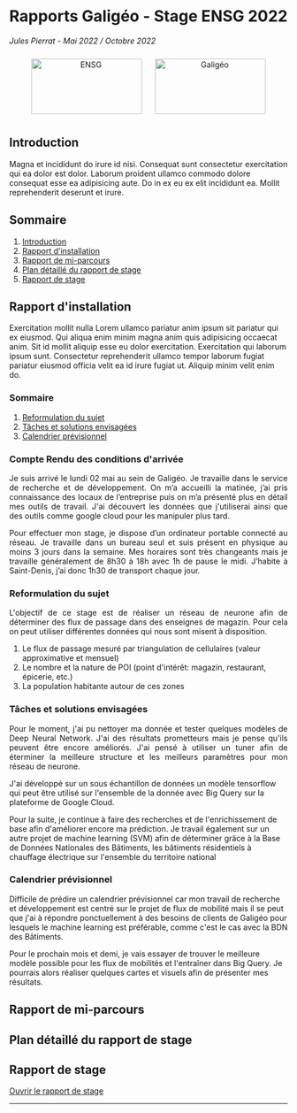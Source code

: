 # Rapports Galigéo - Stage ENSG 2022
*Jules Pierrat - Mai 2022 / Octobre 2022*

<p align="center">
    <img src="https://www.ensg.eu/-MEP0-/apv/logo_ensg_rwd.png" alt="ENSG" width="200" height="100" style="margin: 10px">
    <img src="https://galigeo-for-salesforce.github.io/assets/logo-galigeo.svg" alt="Galigéo" width="200" height="100" style="margin: 10px">
</p>

## Introduction

Magna et incididunt do irure id nisi. Consequat sunt consectetur exercitation qui ea dolor est dolor. Laborum proident ullamco commodo dolore consequat esse ea adipisicing aute. Do in ex eu ex elit incididunt ea. Mollit reprehenderit deserunt et irure.

## Sommaire

1. [Introduction](#introduction)
2. [Rapport d'installation](#rapport-d-installation)
3. [Rapport de mi-parcours](#rapport-de-mi-parcours)
4. [Plan détaillé du rapport de stage](#plan-detaillé-du-rapport-de-stage)
5. [Rapport de stage](#rapport-de-stage)

## Rapport d'installation

Exercitation mollit nulla Lorem ullamco pariatur anim ipsum sit pariatur qui ex eiusmod. Qui aliqua enim minim magna anim quis adipisicing occaecat anim. Sit id mollit aliquip esse eu dolor exercitation. Exercitation qui laborum ipsum sunt. Consectetur reprehenderit ullamco tempor laborum fugiat pariatur eiusmod officia velit ea id irure fugiat ut. Aliquip minim velit enim do.

### Sommaire

1. [Reformulation du sujet](#reformulation-du-sujet)
2. [Tâches et solutions envisagées](#taches-et-solutions-envisagees)
3. [Calendrier prévisionnel](#calendrier-previsionnel)

### Compte Rendu des conditions d'arrivée

<p align="justify">
Je suis arrivé le lundi 02 mai au sein de Galigéo. Je travaille dans le service de recherche et de développement. On m’a accueilli la matinée, j’ai pris connaissance des locaux de l’entreprise puis on m’a présenté plus en détail mes outils de travail. J'ai découvert les données que j'utiliserai ainsi que des outils comme google cloud pour les manipuler plus tard.

<p align="justify">
Pour effectuer mon stage, je dispose d’un ordinateur portable connecté au réseau. Je travaille dans un bureau seul et suis présent en physique au moins 3 jours dans la semaine. Mes horaires sont très changeants mais je travaille généralement de 8h30 à 18h avec 1h de pause le midi. J’habite à Saint-Denis, j’ai donc 1h30 de transport chaque jour.


### Reformulation du sujet

<p align="justify">
L'objectif de ce stage est de réaliser un réseau de neurone afin de déterminer des flux de passage dans des enseignes de magazin. Pour cela on peut utiliser différentes données qui nous sont misent à disposition.

1. Le flux de passage mesuré par triangulation de cellulaires (valeur approximative et mensuel)
2. Le nombre et la nature de POI (point d'intérêt: magazin, restaurant, épicerie, etc.)
3. La population habitante autour de ces zones

### Tâches et solutions envisagées

<p align="justify">
Pour le moment, j'ai pu nettoyer ma donnée et tester quelques modèles de Deep Neural Network. J'ai des résultats prometteurs mais je pense qu'ils peuvent être encore améliorés. J'ai pensé à utiliser un tuner afin de éterminer la meilleure structure et les meilleurs paramètres pour mon réseau de neurone.

J'ai développé sur un sous échantillon de données un modèle tensorflow qui peut être utilisé sur l'ensemble de la donnée avec Big Query sur la plateforme de Google Cloud.

Pour la suite, je continue à faire des recherches et de l'enrichissement de base afin d'améliorer encore ma prédiction.
Je travail également sur un autre projet de machine learning (SVM) afin de déterminer grâce à la Base de Données Nationales des Bâtiments, les bâtiments résidentiels à chauffage électrique sur l'ensemble du territoire national

### Calendrier prévisionnel

Difficile de prédire un calendrier prévisionnel car mon travail de recherche et développement est centré sur le projet de flux de mobilité mais il se peut que j'ai à répondre ponctuellement à des besoins de clients de Galigéo pour lesquels le machine learning est préférable, comme c'est le cas avec la BDN des Bâtiments.

Pour le prochain mois et demi, je vais essayer de trouver le meilleure modèle possible pour les flux de mobilités et l'entraîner dans Big Query. Je pourrais alors réaliser quelques cartes et visuels afin de présenter mes résultats.

## Rapport de mi-parcours
    
## Plan détaillé du rapport de stage

## Rapport de stage

[Ouvrir le rapport de stage](./RAPPORT_ING3_PIERRAT_Jules.pdf)

----